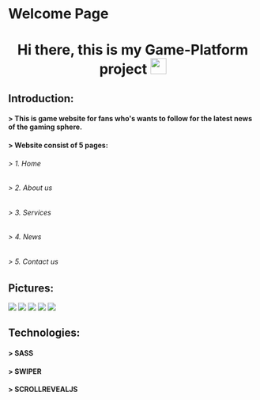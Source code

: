 # Welcome Page

<h1 align="center">Hi there, this is my Game-Platform project
<img src="https://github.com/blackcater/blackcater/raw/main/images/Hi.gif" height="32"/></h1>

## Introduction:

#### > This is game website for fans who's wants to follow for the latest news of the gaming sphere.

#### > Website consist of 5 pages:

###### > 1. Home

###### > 2. About us

###### > 3. Services

###### > 4. News

###### > 5. Contact us

## Pictures:

<img src="./src/img/Home.jpg" >

<img src="./src/img/About us.jpg" >

<img src="./src/img/Services.jpg" >

<img src="./src/img/News.jpg" >

<img src="./src/img/Contact us.jpg" >

## Technologies:

#### > SASS

#### > SWIPER

#### > SCROLLREVEALJS
